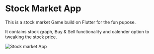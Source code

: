 # Stock Market App
This is a stock market Game build on Flutter for the fun pupose.

It contains stock graph, Buy & Sell functionality and calender option to tweaking the stock price.

![Stock market App](https://user-images.githubusercontent.com/36562389/158779552-889cc05d-d5ae-43fe-a80d-84825dd5594b.png)
